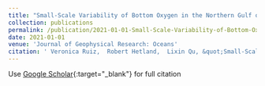 ```yaml
---
title: "Small-Scale Variability of Bottom Oxygen in the Northern Gulf of Mexico"
collection: publications
permalink: /publication/2021-01-01-Small-Scale-Variability-of-Bottom-Oxygen-in-the-Northern-Gulf-of-Mexico
date: 2021-01-01
venue: 'Journal of Geophysical Research: Oceans'
citation: ' Veronica Ruiz,  Robert Hetland,  Lixin Qu, &quot;Small-Scale Variability of Bottom Oxygen in the Northern Gulf of Mexico.&quot; Journal of Geophysical Research: Oceans, 2021.'
---
```

Use [Google Scholar](https://scholar.google.com/scholar?q=Small+Scale+Variability+of+Bottom+Oxygen+in+the+Northern+Gulf+of+Mexico){:target="_blank"} for full citation